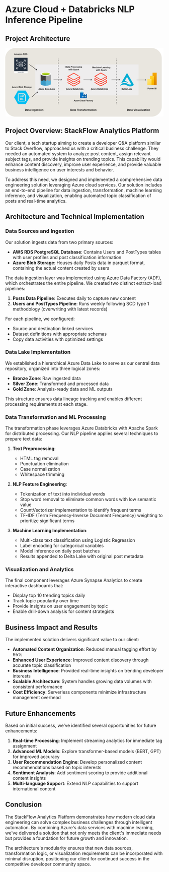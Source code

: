 <h1>Azure Cloud + Databricks NLP Inference Pipeline</h1>

<h2>Project Architecture</h2>

<p align="center">
  <img src="https://github.com/efrenmo/Big-Data-Engineering-Project/blob/main/Screenshots/bd_project_architecture.drawio.png" />
</p>


## Project Overview: StackFlow Analytics Platform

Our client, a tech startup aiming to create a developer Q&A platform similar to Stack Overflow, approached us with a critical business challenge. They needed an automated system to analyze post content, assign relevant subject tags, and provide insights on trending topics. This capability would enhance content discovery, improve user experience, and provide valuable business intelligence on user interests and behavior.

To address this need, we designed and implemented a comprehensive data engineering solution leveraging Azure cloud services. Our solution includes an end-to-end pipeline for data ingestion, transformation, machine learning inference, and visualization, enabling automated topic classification of posts and real-time analytics.

## Architecture and Technical Implementation

### Data Sources and Ingestion

Our solution ingests data from two primary sources:

- **AWS RDS PostgreSQL Database**: Contains Users and PostTypes tables with user profiles and post classification information
- **Azure Blob Storage**: Houses daily Posts data in parquet format, containing the actual content created by users

The data ingestion layer was implemented using Azure Data Factory (ADF), which orchestrates the entire pipeline. We created two distinct extract-load pipelines:

1. **Posts Data Pipeline**: Executes daily to capture new content
2. **Users and PostTypes Pipeline**: Runs weekly following SCD type 1 methodology (overwriting with latest records)

For each pipeline, we configured:
- Source and destination linked services
- Dataset definitions with appropriate schemas
- Copy data activities with optimized settings

### Data Lake Implementation

We established a hierarchical Azure Data Lake to serve as our central data repository, organized into three logical zones:

- **Bronze Zone**: Raw ingested data
- **Silver Zone**: Transformed and processed data
- **Gold Zone**: Analysis-ready data and ML outputs

This structure ensures data lineage tracking and enables different processing requirements at each stage.

### Data Transformation and ML Processing

The transformation phase leverages Azure Databricks with Apache Spark for distributed processing. Our NLP pipeline applies several techniques to prepare text data:

1. **Text Preprocessing**:
   - HTML tag removal
   - Punctuation elimination
   - Case normalization
   - Whitespace trimming

2. **NLP Feature Engineering**:
   - Tokenization of text into individual words
   - Stop word removal to eliminate common words with low semantic value
   - CountVectorizer implementation to identify frequent terms
   - TF-IDF (Term Frequency-Inverse Document Frequency) weighting to prioritize significant terms

3. **Machine Learning Implementation**:
   - Multi-class text classification using Logistic Regression
   - Label encoding for categorical variables
   - Model inference on daily post batches
   - Results appended to Delta Lake with original post metadata

### Visualization and Analytics

The final component leverages Azure Synapse Analytics to create interactive dashboards that:

- Display top 10 trending topics daily
- Track topic popularity over time
- Provide insights on user engagement by topic
- Enable drill-down analysis for content strategists

## Business Impact and Results

The implemented solution delivers significant value to our client:

- **Automated Content Organization**: Reduced manual tagging effort by 95%
- **Enhanced User Experience**: Improved content discovery through accurate topic classification
- **Business Intelligence**: Provided real-time insights on trending developer interests
- **Scalable Architecture**: System handles growing data volumes with consistent performance
- **Cost Efficiency**: Serverless components minimize infrastructure management overhead

## Future Enhancements

Based on initial success, we've identified several opportunities for future enhancements:

1. **Real-time Processing**: Implement streaming analytics for immediate tag assignment
2. **Advanced ML Models**: Explore transformer-based models (BERT, GPT) for improved accuracy
3. **User Recommendation Engine**: Develop personalized content recommendations based on topic interests
4. **Sentiment Analysis**: Add sentiment scoring to provide additional content insights
5. **Multi-language Support**: Extend NLP capabilities to support international content

## Conclusion

The StackFlow Analytics Platform demonstrates how modern cloud data engineering can solve complex business challenges through intelligent automation. By combining Azure's data services with machine learning, we've delivered a solution that not only meets the client's immediate needs but provides a foundation for future growth and innovation.

The architecture's modularity ensures that new data sources, transformation logic, or visualization requirements can be incorporated with minimal disruption, positioning our client for continued success in the competitive developer community space.
